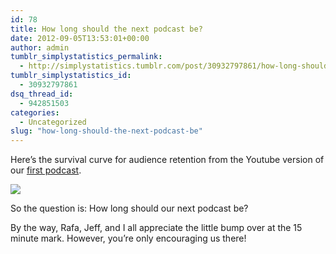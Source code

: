 ```yaml
---
id: 78
title: How long should the next podcast be?
date: 2012-09-05T13:53:01+00:00
author: admin
tumblr_simplystatistics_permalink:
  - http://simplystatistics.tumblr.com/post/30932797861/how-long-should-the-next-podcast-be
tumblr_simplystatistics_id:
  - 30932797861
dsq_thread_id:
  - 942851503
categories:
  - Uncategorized
slug: "how-long-should-the-next-podcast-be"
---
```

Here&#8217;s the survival curve for audience retention from the Youtube version of our <a href="http://youtu.be/FkSlaczE1vw" target="_blank">first podcast</a>.

![](http://media.tumblr.com/tumblr_m9vnbcaVdP1r08wvg.png)

So the question is: How long should our next podcast be?

By the way, Rafa, Jeff, and I all appreciate the little bump over at the 15 minute mark. However, you&#8217;re only encouraging us there!
